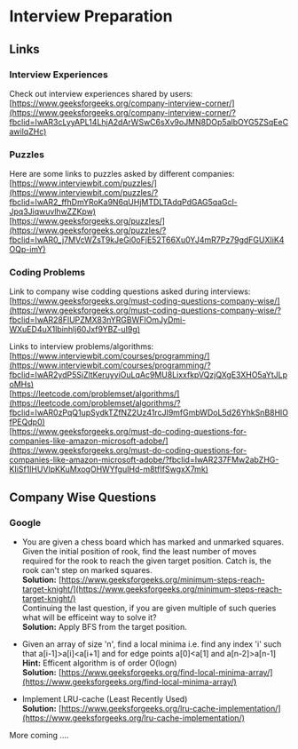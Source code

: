 # Interview Preparation

## Links

### Interview Experiences
Check out interview experiences shared by users:  
[https://www.geeksforgeeks.org/company-interview-corner/](https://www.geeksforgeeks.org/company-interview-corner/?fbclid=IwAR3cLyyAPL14LhjA2dArWSwC6sXv9oJMN8DOp5albOYG5ZSqEeCawilqZHc)

### Puzzles
Here are some links to puzzles asked by different companies:  
[https://www.interviewbit.com/puzzles/](https://www.interviewbit.com/puzzles/?fbclid=IwAR2_ffhDmYRoKa9N6qUHjMTDLTAdqPdGAG5qaGcl-Jpq3JiqwuvlhwZZKpw)  
[https://www.geeksforgeeks.org/puzzles/](https://www.geeksforgeeks.org/puzzles/?fbclid=IwAR0_j7MVcWZsT9kJeGi0oFjE52T66Xu0YJ4mR7Pz79gdFGUXIiK4OQp-imY)

### Coding Problems
Link to company wise codding questions asked during interviews:  
[https://www.geeksforgeeks.org/must-coding-questions-company-wise/](https://www.geeksforgeeks.org/must-coding-questions-company-wise/?fbclid=IwAR28FlUPZMX83nYRGBWFIOmJyDmi-WXuED4uX1lbinhlj60Jxf9YBZ-uI9g)  

Links to interview problems/algorithms:  
[https://www.interviewbit.com/courses/programming/](https://www.interviewbit.com/courses/programming/?fbclid=IwAR2ydP5SjZltKeruyyiOuLqAc9MU8LixxfkpVQzjQXgE3XHO5aYtJLpoMHs)  
[https://leetcode.com/problemset/algorithms/](https://leetcode.com/problemset/algorithms/?fbclid=IwAR0zPqQ1upSydkTZfNZ2Uz41rcJI9mfGmbWDoL5d26YhkSnB8HlOfPEQdp0)  
[https://www.geeksforgeeks.org/must-do-coding-questions-for-companies-like-amazon-microsoft-adobe/](https://www.geeksforgeeks.org/must-do-coding-questions-for-companies-like-amazon-microsoft-adobe/?fbclid=IwAR237FMw2abZHG-KIiSf1lHUVIpKKuMxogOHWYfguIHd-m8tfIfSwgxX7mk)

## Company Wise Questions

### Google
* You are given a chess board which has marked and unmarked squares. Given the initial position of rook, find the least number of moves required for the rook to reach the given target position. Catch is, the rook can't step on marked squares.  
**Solution:** [https://www.geeksforgeeks.org/minimum-steps-reach-target-knight/](https://www.geeksforgeeks.org/minimum-steps-reach-target-knight/)  
Continuing the last question, if you are given multiple of such queries what will be efficeint way to solve it?  
**Solution:** Apply BFS from the target position.

* Given an array of size 'n', find a local minima i.e. find any index 'i' such that a[i-1]>a[i]<a[i+1] and for edge points a[0]<a[1] and a[n-2]>a[n-1]  
**Hint:** Efficent algorithm is of order O(logn)  
**Solution:** [https://www.geeksforgeeks.org/find-local-minima-array/](https://www.geeksforgeeks.org/find-local-minima-array/)

* Implement LRU-cache (Least Recently Used)  
**Solution:** [https://www.geeksforgeeks.org/lru-cache-implementation/](https://www.geeksforgeeks.org/lru-cache-implementation/)


More coming ....
